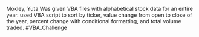 Moxley, Yuta 
Was given VBA files with alphabetical stock data for an entire year. used VBA script to sort by ticker, value change from open to close of the year, percent change with conditional formatting, and total volume traded. 
#VBA_Challenge
